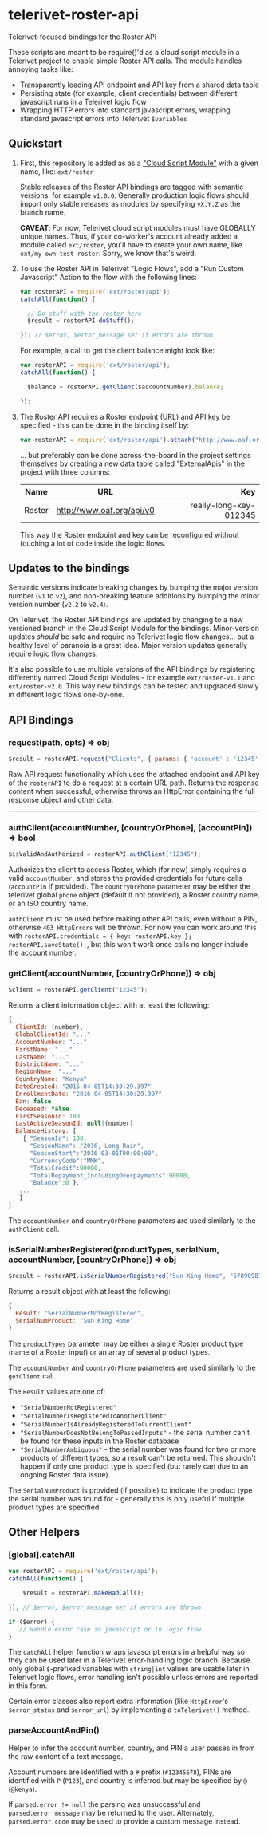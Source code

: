 # telerivet-roster-api

Telerivet-focused bindings for the Roster API

These scripts are meant to be require()'d as a cloud script module in a Telerivet project to enable simple Roster API calls.  The module handles annoying tasks like:

* Transparently loading API endpoint and API key from a shared data table
* Persisting state (for example, client credentials) between different javascript runs in a Telerivet logic flow
* Wrapping HTTP errors into standard javascript errors, wrapping standard javascript errors into Telerivet `$variables`

## Quickstart

1.  First, this repository is added as as a ["Cloud Script Module"](https://telerivet.com/dashboard/a/add_script_module) with a given name, like: `ext/roster`

    Stable releases of the Roster API bindings are tagged with semantic versions, for example `v1.0.0`.  Generally production
    logic flows should import only stable releases as modules by specifying `vX.Y.Z` as the branch name.

    **CAVEAT**: For now, Telerivet cloud script modules must have GLOBALLY unique names. Thus, if your co-worker's account already added a module called `ext/roster`, you'll have to create your own name, like `ext/my-own-test-roster`. Sorry, we know that's weird.

1.  To use the Roster API in Telerivet "Logic Flows", add a "Run Custom Javascript" Action to the flow with the following lines:

    ```javascript
    var rosterAPI = require('ext/roster/api');
    catchAll(function() {

      // Do stuff with the roster here
      $result = rosterAPI.doStuff();

    }); // $error, $error_message set if errors are thrown
    ```

    For example, a call to get the client balance might look like:

    ```javascript
    var rosterAPI = require('ext/roster/api');
    catchAll(function() {

      $balance = rosterAPI.getClient($accountNumber).balance;

    });
    ```

1.  The Roster API requires a Roster endpoint (URL) and API key be specified - this can be done in the binding itself by:

    ```javascript
    var rosterAPI = require('ext/roster/api').attach("http://www.oaf.org/api/v0", "really-long-key-012345");
    ```

    ... but preferably can be done across-the-board in the project settings themselves by creating a new data table called "ExternalApis" in the project with three columns:

    | Name | URL | Key |
    | ------------- |:-------------:| -----:|
    | Roster | http://www.oaf.org/api/v0 | really-long-key-012345 |

    This way the Roster endpoint and key can be reconfigured without touching a lot of code inside the logic flows.

## Updates to the bindings

Semantic versions indicate breaking changes by bumping the major version number (`v1` to `v2`), and non-breaking feature additions by bumping the minor version number (`v2.2` to `v2.4`).

On Telerivet, the Roster API bindings are updated by changing to a new versioned branch in the Cloud Script Module for the bindings.  Minor-version updates *should* be safe and require no Telerivet logic flow changes... but a healthy level of paranoia is a great idea.  Major version updates generally require logic flow changes.

It's also possible to use multiple versions of the API bindings by registering differently named Cloud Script Modules - for example `ext/roster-v1.1` and `ext/roster-v2.0`.  This way new bindings can be tested and upgraded slowly in different logic flows one-by-one.

## API Bindings

### request(path, opts) => obj

```javascript
$result = rosterAPI.request("Clients", { params: { 'account' : '12345' } });
```

Raw API request functionality which uses the attached endpoint and API key of the `rosterAPI` to do a request at a certain URL path.  Returns the response content when successful, otherwise throws an HttpError containing the full response object and other data.

------

### authClient(accountNumber, [countryOrPhone], [accountPin]) => bool

```javascript
$isValidAndAuthorized = rosterAPI.authClient("12345");
```

Authorizes the client to access Roster, which (for now) simply requires a valid `accountNumber`, and stores the provided credentials for future calls (`accountPin` if provided).  The `countryOrPhone` parameter may be either the telerivet global `phone` object (default if not provided), a Roster country name, or an ISO country name.

`authClient` must be used before making other API calls, even without a PIN, otherwise `403 HttpErrors` will be thrown.  For now you can work around this with `rosterAPI.credentials = { key: rosterAPI.key }; rosterAPI.saveState();`, but this won't work once calls no longer include the account number.

### getClient(accountNumber, [countryOrPhone]) => obj

```javascript
$client = rosterAPI.getClient("12345");
```

Returns a client information object with at least the following:

```javascript
{
  ClientId: (number),
  GlobalClientId: "..."
  AccountNumber: "..."
  FirstName: "..."
  LastName: "..."
  DistrictName: "..."
  RegionName: "..."
  CountryName: "Kenya"
  DateCreated: "2016-04-05T14:30:29.397"
  EnrollmentDate: "2016-04-05T14:30:29.397"
  Ban: false
  Deceased: false
  FirstSeasonId: 180
  LastActiveSeasonId: null|(number)
  BalanceHistory: [
    { "SeasonId": 180,
      "SeasonName": "2016, Long Rain",
      "SeasonStart":"2016-03-01T00:00:00",
      "CurrencyCode":"MMK",
      "TotalCredit":90000,
      "TotalRepayment_IncludingOverpayments":90000,
      "Balance":0 },
   ...
   ]
}
```

The `accountNumber` and `countryOrPhone` parameters are used similarly to the `authClient` call.

### isSerialNumberRegistered(productTypes, serialNum, accountNumber, [countryOrPhone]) => obj

```javascript
$result = rosterAPI.isSerialNumberRegistered("Sun King Home", "67890987", "12345");
```

Returns a result object with at least the following:

```javascript
{
  Result: "SerialNumberNotRegistered",
  SerialNumProduct: "Sun King Home"
}
```

The `productTypes` parameter may be either a single Roster product type (name of a Roster input) or an array of several product types.

The `accountNumber` and `countryOrPhone` parameters are used similarly to the `getClient` call.

The `Result` values are one of:

* `"SerialNumberNotRegistered"`
* `"SerialNumberIsRegisteredToAnotherClient"`
* `"SerialNumberIsAlreadyRegisteredToCurrentClient"`
* `"SerialNumberDoesNotBelongToPassedInputs"` - the serial number can't be found for these inputs in the Roster database
* `"SerialNumberAmbiguous"` - the serial number was found for two or more products of different types, so a result can't be returned.  This shouldn't happen if only one product type is specified (but rarely can due to an ongoing Roster data issue).

The `SerialNumProduct` is provided (if possible) to indicate the product type the serial number was found for - generally this is only useful if multiple product types are specified.

## Other Helpers

### [global].catchAll

```javascript
var rosterAPI = require('ext/roster/api');
catchAll(function() {

    $result = rosterAPI.makeBadCall();

}); // $error, $error_message set if errors are thrown

if ($error) {
   // Handle error case in javascript or in logic flow
}

```

The `catchAll` helper function wraps javascript errors in a helpful way so they can be used later in a Telerivet error-handling logic branch.  Because only global `$`-prefixed variables with `string|int` values are usable later in Telerivet logic flows, error handling isn't possible unless errors are reported in this form.

Certain error classes also report extra information (like `HttpError`'s `$error_status` and `$error_url`) by implementing a `toTelerivet()` method.

### parseAccountAndPin()

Helper to infer the account number, country, and PIN a user passes in from the raw content of a text message.

Account numbers are identified with a `#` prefix (`#12345678`), PINs are identified with `P` (`P123`), and country is inferred but may be specified by `@` (`@kenya`).

If `parsed.error != null` the parsing was unsuccessful and `parsed.error.message` may be returned to the user.  Alternately, `parsed.error.code` may be used to provide a custom message instead.
